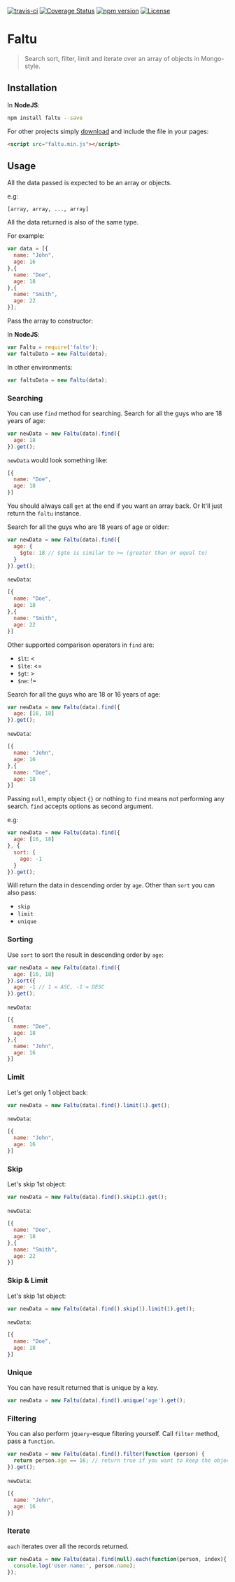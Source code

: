 
[![travis-ci](https://api.travis-ci.org/moinism/faltu.svg?branch=master)](https://travis-ci.org/moinism/faltu)
[![Coverage Status](https://coveralls.io/repos/github/moinism/faltu/badge.svg?branch=master)](https://coveralls.io/github/moinism/faltu?branch=master)
[![npm version](https://badge.fury.io/js/faltu.svg)](https://badge.fury.io/js/faltu)
[![License](https://img.shields.io/badge/license-MIT%20License-blue.svg?style=flat)](https://github.com/moinism/faltu/blob/master/LICENSE)


# Faltu

> Search sort, filter, limit and iterate over an array of objects in Mongo-style.


## Installation


In __NodeJS__:

````bash
npm install faltu --save
````

For other projects simply <a href="https://raw.githubusercontent.com/moinism/faltu/master/build/faltu.min.js"
target="_blank">download</a> and include the file in your pages:

````html
<script src="faltu.min.js"></script>
````

## Usage

All the data passed is expected to be an array or objects.

e.g:
````
[array, array, ..., array]
````

All the data returned is also of the same type.

For example:

````javascript
var data = [{
  name: "John",
  age: 16
},{
  name: "Doe",
  age: 18
},{
  name: "Smith",
  age: 22
}];
````

Pass the array to constructor:

In __NodeJS__:

````javascript
var Faltu = require('faltu');
var faltuData = new Faltu(data);
````

In other environments:

````javascript
var faltuData = new Faltu(data);
````


### Searching

You can use `find` method for searching.
Search for all the guys who are 18 years of age:

```javascript
var newData = new Faltu(data).find({
  age: 18
}).get();
```

`newData` would look something like:

```javascript
[{
  name: "Doe",
  age: 18
}]
```

You should always call `get` at the end if you want an array back. Or It'll just return the `faltu` instance.


Search for all the guys who are 18 years of age or older:

```javascript
var newData = new Faltu(data).find({
  age: {
    $gte: 18 // $gte is similar to >= (greater than or equal to)
  }
}).get();
```

`newData`:

```javascript
[{
  name: "Doe",
  age: 18
},{
  name: "Smith",
  age: 22
}]
```

Other supported comparison operators in `find` are:

- `$lt`: <
- `$lte`: <=
- `$gt`: >
- `$ne`: !=

Search for all the guys who are 18 or 16 years of age:

```javascript
var newData = new Faltu(data).find({
  age: [16, 18]
}).get();
```

`newData`:

```javascript
[{
  name: "John",
  age: 16
},{
  name: "Doe",
  age: 18
}]
```

Passing `null`, empty object `{}` or nothing to `find` means not performing any search. `find` accepts options as second argument.

e.g:

```javascript
var newData = new Faltu(data).find({
  age: [16, 18]
}, {
  sort: {
    age: -1
  }
}).get();
```

Will return the data in descending order by `age`. Other than `sort` you can also pass:

- `skip`
- `limit`
- `unique`


### Sorting

Use `sort` to sort the result in descending order by `age`:

```javascript
var newData = new Faltu(data).find({
  age: [16, 18]
}).sort({
  age: -1 // 1 = ASC, -1 = DESC
}).get();
```

`newData`:

```javascript
[{
  name: "Doe",
  age: 18
},{
  name: "John",
  age: 16
}]
```

### Limit

Let's get only 1 object back:

```javascript
var newData = new Faltu(data).find().limit(1).get();
```

`newData`:

```javascript
[{
  name: "John",
  age: 16
}]
```


### Skip

Let's skip 1st object:

```javascript
var newData = new Faltu(data).find().skip(1).get();
```

`newData`:

```javascript
[{
  name: "Doe",
  age: 18
},{
  name: "Smith",
  age: 22
}]
```


### Skip & Limit

Let's skip 1st object:

```javascript
var newData = new Faltu(data).find().skip(1).limit(1).get();
```

`newData`:

```javascript
[{
  name: "Doe",
  age: 18
}]
```


### Unique

You can have result returned that is unique by a key.

```javascript
var newData = new Faltu(data).find().unique('age').get();
```


### Filtering

You can also perform `jQuery`-esque filtering yourself. Call `filter` method, pass a `function`.


```javascript
var newData = new Faltu(data).find().filter(function (person) {
  return person.age == 16; // return true if you want to keep the object
}).get();
```

`newData`:

```javascript
[{
  name: "John",
  age: 16
}]
```

### Iterate

`each` iterates over all the records returned.


````javascript
var newData = new Faltu(data).find(null).each(function(person, index){
  console.log('User name:', person.name);
});
````
